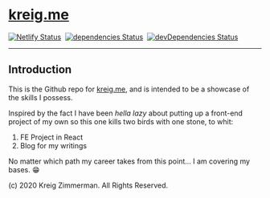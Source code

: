 # [kreig.me](http://kreig.me)

[![Netlify Status](https://api.netlify.com/api/v1/badges/e8b63f3f-b666-4a0c-ba59-d93101649cb2/deploy-status)](https://app.netlify.com/sites/kreig-me/deploys)&nbsp;
[![dependencies Status](https://david-dm.org/kreig303/kreig-me/status.svg)](https://david-dm.org/kreig303/kreig-me-next)
&nbsp;[![devDependencies Status](https://david-dm.org/kreig303/kreig-me/dev-status.svg)](https://david-dm.org/kreig303/kreig-me-next?type=dev)

---

## Introduction

This is the Github repo for [kreig.me](http://kreig.me), and is intended to be a showcase of the skills I possess.

Inspired by the fact I have been _hella lazy_ about putting up a front-end project of my own so this one kills two birds with one stone, to whit:

1. FE Project in React
2. Blog for my writings

No matter which path my career takes from this point... I am covering my bases. :grin:

(c) 2020 Kreig Zimmerman. All Rights Reserved.
